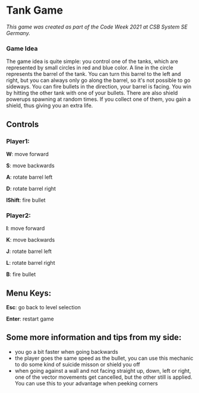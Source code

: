 # Tank Game
*This game was created as part of the Code Week 2021 at CSB System SE Germany.*
### Game Idea
The game idea is quite simple:
you control one of the tanks, which are represented by small circles in red and blue color. A line in the circle represents the barrel of the tank. You can turn this barrel to the left and right, but you can always only go along the barrel, so it's not possible to go sideways. You can fire bullets in the direction, your barrel is facing. You win by hitting the other tank with one of your bullets. There are also shield powerups spawning at random times. If you collect one of them, you gain a shield, thus giving you an extra life.

## Controls

### Player1: 

**W**: move forward

**S**: move backwards

**A**: rotate barrel left

**D**: rotate barrel right

**lShift**: fire bullet


### Player2:

**I**: move forward

**K**: move backwards

**J**: rotate barrel left

**L**: rotate barrel right

**B**: fire bullet


## Menu Keys:

**Esc**: go back to level selection

**Enter**: restart game

## Some more information and tips from my side:
- you go a bit faster when going backwards
- the player goes the same speed as the bullet, you can use this mechanic to do some kind of suicide misson or shield you off
- when going against a wall and not facing straight up, down, left or right, one of the vector movements get cancelled, but the other still is applied. You can use this to your advantage when peeking corners

